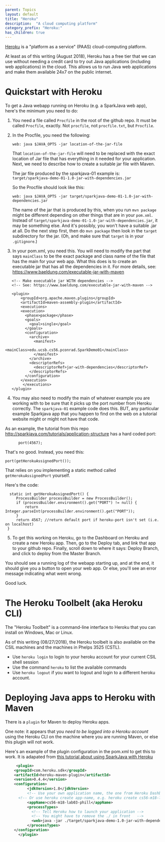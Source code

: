 ```yaml
---
parent: Topics
layout: default
title: "Heroku"
description:  "A cloud computing platform"
category_prefix: "Heroku:"
has_children: true
---
```


[Heroku](https://heroku.com) is a "platform as a service" (PAAS) cloud-computing platform.

At least as of this writing (August 2018), Heroku has a free tier that we can use without needing a credit card
to try out Java applications (including web applications) in the cloud.  This allows us to run Java web applications and make them 
available 24x7 on the public internet.

# Quickstart with Heroku

To get a Java webapp running on Heroku (e.g. a SparkJava web app), here's the minimum you need to do:

1.  You need a file called `Procfile` in the root of the github repo.  It must be called `Procfile`, exactly.  Not `procfile`, not `procfile.txt`, but `Procfile`.

2. In the Procfile, you need the following:

   ```
   web: java $JAVA_OPTS -jar location-of-the-jar-file
   ```
   
   That `location-of-the-jar-file` will need to be replaced with the exact location of Jar file that has everything
   in it needed for your application.  Next, we need to describe how to create a suitable jar file with Maven.
   
   The jar file produced by the sparkjava-01 example is: <br> `target/sparkjava-demo-01-1.0-jar-with-dependencies.jar`
   
   So the Procfile should look like this:
   
   ```
   web: java $JAVA_OPTS -jar target/sparkjava-demo-01-1.0-jar-with-dependencies.jar 
   ```
   
   The name of the jar that is produced by this, when you run `mvn package` might be different depending on other things that are in your `pom.xml`.  Instead of `target/sparkjava-demo-01-1.0-jar-with-dependencies.jar`, it may be something else.  And it's possibly, you won't have a suitable .jar at all. Do the next step first, then do `mvn package` then look in the `target` subdirectory for the jar.  (Oh, and make sure that `target` is in your `.gitignore`.)

   
3.  In your pom.xml, you need this.  You will need to modify the part that says `mainClass` to be the exact package and class
   name of the file that has the main for your web app.   What this does is to create an executable jar that has all the dependencies in it.  For more details, see: <https://www.baeldung.com/executable-jar-with-maven>
   
    
   ```
      <!-- Make executable jar WITH dependencies -->
      <!-- See: https://www.baeldung.com/executable-jar-with-maven -->
      
      <plugin>
	      <groupId>org.apache.maven.plugins</groupId>
	      <artifactId>maven-assembly-plugin</artifactId>
	      <executions>
          <execution>
            <phase>package</phase>
            <goals>
              <goal>single</goal>
            </goals>
            <configuration>
              <archive>
                <manifest>
		                <mainClass>edu.ucsb.cs56.pconrad.SparkDemo01</mainClass>
                </manifest>
              </archive>
              <descriptorRefs>
                <descriptorRef>jar-with-dependencies</descriptorRef>
              </descriptorRefs>
            </configuration>
          </execution>
	       </executions>
      </plugin>
   ```

4.  You may also need to modify the main of whatever example you are working with to be sure that it picks up the port number from Heroku correctly.    The `sparkjava-01` example code does this.  BUT, any particular example Sparkjava app that you happen to find on the web on a tutorial website might or might not have that code.  

   As an example, the tutorial from this repo <http://sparkjava.com/tutorials/application-structure>
   has a hard coded port:
   
   ```
         port(4567);
   ```
   
   That's no good.  Instead, you need this:
   ```     
   port(getHerokuAssignedPort());
   
   ```
   
   That relies on you implementing a static method called `getHerokuAssignedPort` yourself.
   
   Here's the code:

   ```
     static int getHerokuAssignedPort() {
        ProcessBuilder processBuilder = new ProcessBuilder();
        if (processBuilder.environment().get("PORT") != null) {
            return Integer.parseInt(processBuilder.environment().get("PORT"));
        }
        return 4567; //return default port if heroku-port isn't set (i.e. on localhost)
    }
   ```
 
5.  To get this working on Heroku, go to the Dashboard on Heroku and create a new Heroku app.
   Then, go to the Deploy tab, and link that app to your github repo.  Finally, scroll down to where it says:
   Deploy Branch, and click to deploy from the Master Branch.
   
   You should see a running log of the webapp starting up, and at the end, it should give you a button to open your web app.
   Or else, you'll see an error message indicating what went wrong.
   
   Good luck.
   

# The Heroku Toolbelt (aka Heroku CLI)

The "Heroku Toolbelt" is a command-line interface to Heroku that you can install on Windows, Mac or Linux.

As of this writing (08/27/2018), the Heroku toolbelt is also available on the CSIL machines and the machines in Phelps 3525 (CSTL).

* Use `heroku login` to login to your heroku account for your current CSIL shell session
* Use the command `heroku` to list the available commands
* Use `heroku logout` if you want to logout and login to a different heroku account.

# Deploying Java apps to Heroku with Maven

There is a `plugin` for Maven to deploy Heroku apps.   

One note: it appears that you *need to be logged into a Heroku account* using the Heroku CLI on the machine where you are running Maven, or else this plugin will not work.

Here's an example of the plugin configuration in the pom.xml to get this to work.  It is adapated from [this tutorial about using SparkJava with Heroku](https://sparktutorials.github.io/2015/08/24/spark-heroku.html)

```xml
     <plugin>
	<groupId>com.heroku.sdk</groupId>
	<artifactId>heroku-maven-plugin</artifactId>
	<version>0.4.4</version>
	<configuration>
          <jdkVersion>1.8</jdkVersion>
          <!-- Use your own application name, the one from Heroku Dashboard -->
	  <!-- Or use heroku create app-name, e.g. heroku create cs56-m18-lab03-phill -->
          <appName>cs56-m18-lab03-phill</appName> 
          <processTypes>
            <!-- Tell Heroku how to launch your application -->
            <!-- You might have to remove the ./ in front   -->
            <web>java -jar ./target/sparkjava-demo-1.0-jar-with-dependencies.jar</web>
          </processTypes>
	</configuration>
      </plugin>
```
